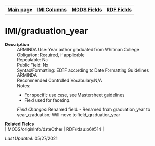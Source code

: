 <html>

<body>
<table style="width:100%">
  <tr>
    <th><a href="index.md">Main page</a></th>
	<th><a href="IMI.md">IMI Columns</a></th>
    <th><a href="MODS.md">MODS Fields</a></th>
    <th><a href="RDF.md">RDF Fields</a></th>
  </tr>
</table>

<h1>IMI/graduation_year</h1>
<dl>
  <dt><b>Description</b></dt>
  <dd>ARMINDA Use: Year author graduated from Whitman College </dd>
  <dd>Obligation:  Required, if applicable</dd>
  <dd>Repeatable: No</dd>
  <dd>Public Field: No</dd>
  <dd>Syntax/Formatting: EDTF according to Date Formatting Guidelines ARMINDA</dd>
  <dd>Recommended Controlled Vocabulary:N/A</dd>
  <dd>Notes: 
		<ul>
			<li>For specific use case, see Mastersheet guidelines </li>
			<li>Field used for faceting. </li>
		</ul>
	</dd>
  <dd><i>Field Changes: </i>Renamed field. - Renamed from graduation_year to year_graduation; Will move to field_graduation_year</dd>
</dl>
<dl>
	<dt><b>Related Fields</b></dt>
		| <a href="mods.originInfo_dateOther">MODS/originInfo/dateOther</a> | <a href="rdf.rdau.p60514.md">RDF/rdau:p60514</a> |
</dl>
<p><i>Last Updated: </i>05/27/2021</p>
</body>
</html>